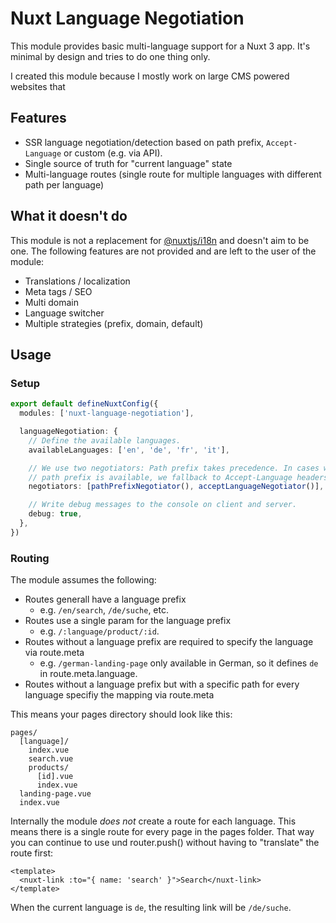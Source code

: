 # Nuxt Language Negotiation

This module provides basic multi-language support for a Nuxt 3 app. It's
minimal by design and tries to do one thing only.

I created this module because I mostly work on large CMS powered websites that 

## Features

- SSR language negotiation/detection based on path prefix, `Accept-Language` or custom (e.g. via API).
- Single source of truth for "current language" state
- Multi-language routes (single route for multiple languages with different path per language)

## What it doesn't do

This module is not a replacement for
[@nuxtjs/i18n](https://github.com/nuxt-modules/i18n) and doesn't aim to be one.
The following features are not provided and are left to the user of the module:

- Translations / localization
- Meta tags / SEO
- Multi domain
- Language switcher
- Multiple strategies (prefix, domain, default)

## Usage

### Setup

```typescript
export default defineNuxtConfig({
  modules: ['nuxt-language-negotiation'],

  languageNegotiation: {
    // Define the available languages.
    availableLanguages: ['en', 'de', 'fr', 'it'],

    // We use two negotiators: Path prefix takes precedence. In cases where no
    // path prefix is available, we fallback to Accept-Language headers.
    negotiators: [pathPrefixNegotiator(), acceptLanguageNegotiator()],

    // Write debug messages to the console on client and server.
    debug: true,
  },
})
```

### Routing

The module assumes the following:

- Routes generall have a language prefix
  - e.g. `/en/search`, `/de/suche`, etc.
- Routes use a single param for the language prefix
  - e.g. `/:language/product/:id`.
- Routes without a language prefix are required to specify the language via route.meta
  - e.g. `/german-landing-page` only available in German, so it defines `de` in route.meta.language.
- Routes without a language prefix but with a specific path for every language specifiy the mapping via route.meta

This means your pages directory should look like this:

```
pages/
  [language]/
    index.vue
    search.vue
    products/
      [id].vue
      index.vue
  landing-page.vue
  index.vue
```

Internally the module *does not* create a route for each language. This means
there is a single route for every page in the pages folder. That way you can
continue to use <nuxt-link> und router.push() without having to "translate" the
route first:

```vue
<template>
  <nuxt-link :to="{ name: 'search' }">Search</nuxt-link>
</template>
```

When the current language is `de`, the resulting link will be `/de/suche`.



